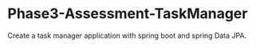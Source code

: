# Phase3-Assessment-TaskManager
Create a task manager application with spring boot and spring Data JPA.
